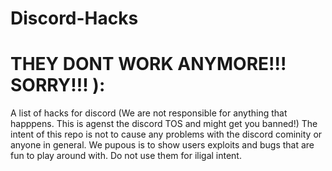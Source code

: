 # Discord-Hacks

# THEY DONT WORK ANYMORE!!! SORRY!!! ):

A list of hacks for discord (We are not responsible for anything that happpens. This is agenst the discord TOS and might get you banned!)
The intent of this repo is not to cause any problems with the discord cominity or anyone in general. We pupous is to show users exploits and bugs that are fun to play around with. Do not use them for iligal intent.
